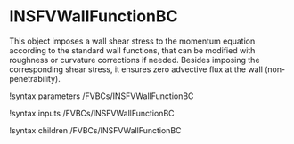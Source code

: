 # INSFVWallFunctionBC

This object imposes a wall shear stress to the momentum equation according to
the standard wall functions, that can be modified with roughness or curvature corrections if needed. Besides imposing the corresponding shear stress,
it ensures zero advective flux at the wall (non-penetrability).

!syntax parameters /FVBCs/INSFVWallFunctionBC

!syntax inputs /FVBCs/INSFVWallFunctionBC

!syntax children /FVBCs/INSFVWallFunctionBC

